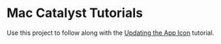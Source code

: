 # Mac Catalyst Tutorials

Use this project to follow along with the [Updating the App Icon](https://developer.apple.com/tutorials/mac-catalyst/updating-the-app-icon) tutorial.

